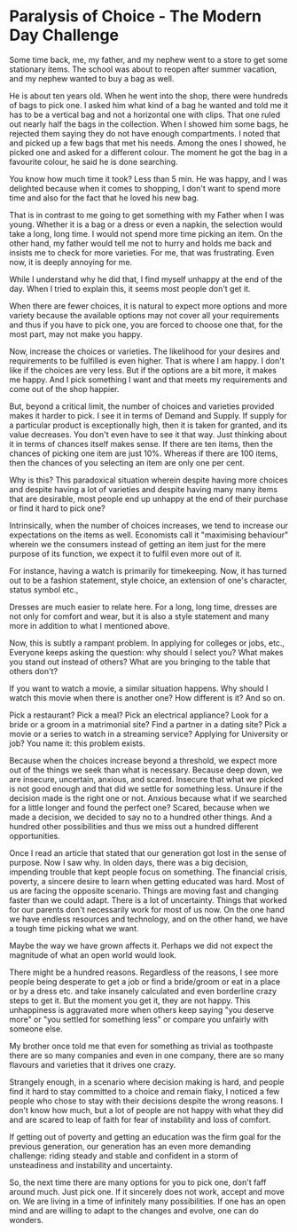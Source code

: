 # Paralysis of Choice - The Modern Day Challenge

Some time back, me, my father, and my nephew went to a store to get some
stationary items. The school was about to reopen after summer vacation,
and my nephew wanted to buy a bag as well.

He is about ten years old. When he went into the shop, there were
hundreds of bags to pick one. I asked him what kind of a bag he wanted
and told me it has to be a vertical bag and not a horizontal one with
clips. That one ruled out nearly half the bags in the collection. When I
showed him some bags, he rejected them saying they do not have enough
compartments. I noted that and picked up a few bags that met his needs.
Among the ones I showed, he picked one and asked for a different colour.
The moment he got the bag in a favourite colour, he said he is done
searching.

You know how much time it took? Less than 5 min. He was happy, and I was
delighted because when it comes to shopping, I don\'t want to spend more
time and also for the fact that he loved his new bag.

That is in contrast to me going to get something with my Father when I
was young. Whether it is a bag or a dress or even a napkin, the
selection would take a long, long time. I would not spend more time
picking an item. On the other hand, my father would tell me not to hurry
and holds me back and insists me to check for more varieties. For me,
that was frustrating. Even now, it is deeply annoying for me.

While I understand why he did that, I find myself unhappy at the end of
the day. When I tried to explain this, it seems most people don\'t get
it.

When there are fewer choices, it is natural to expect more options and
more variety because the available options may not cover all your
requirements and thus if you have to pick one, you are forced to choose
one that, for the most part, may not make you happy.

Now, increase the choices or varieties. The likelihood for your desires
and requirements to be fulfilled is even higher. That is where I am
happy. I don\'t like if the choices are very less. But if the options
are a bit more, it makes me happy. And I pick something I want and that
meets my requirements and come out of the shop happier.

But, beyond a critical limit, the number of choices and varieties
provided makes it harder to pick. I see it in terms of Demand and
Supply. If supply for a particular product is exceptionally high, then
it is taken for granted, and its value decreases. You don\'t even have
to see it that way. Just thinking about it in terms of chances itself
makes sense. If there are ten items, then the chances of picking one
item are just 10%. Whereas if there are 100 items, then the chances of
you selecting an item are only one per cent.

Why is this? This paradoxical situation wherein despite having more
choices and despite having a lot of varieties and despite having many
many items that are desirable, most people end up unhappy at the end of
their purchase or find it hard to pick one?

Intrinsically, when the number of choices increases, we tend to increase
our expectations on the items as well. Economists call it \"maximising
behaviour\" wherein we the consumers instead of getting an item just for
the mere purpose of its function, we expect it to fulfil even more out
of it.

For instance, having a watch is primarily for timekeeping. Now, it has
turned out to be a fashion statement, style choice, an extension of
one\'s character, status symbol etc.,

Dresses are much easier to relate here. For a long, long time, dresses
are not only for comfort and wear, but it is also a style statement and
many more in addition to what I mentioned above.

Now, this is subtly a rampant problem. In applying for colleges or jobs,
etc., Everyone keeps asking the question: why should I select you? What
makes you stand out instead of others? What are you bringing to the
table that others don\'t?

If you want to watch a movie, a similar situation happens. Why should I
watch this movie when there is another one? How different is it? And so
on.

Pick a restaurant? Pick a meal? Pick an electrical appliance? Look for a
bride or a groom in a matrimonial site? Find a partner in a dating site?
Pick a movie or a series to watch in a streaming service? Applying for
University or job? You name it: this problem exists.

Because when the choices increase beyond a threshold, we expect more out
of the things we seek than what is necessary. Because deep down, we are
insecure, uncertain, anxious, and scared. Insecure that what we picked
is not good enough and that did we settle for something less. Unsure if
the decision made is the right one or not. Anxious because what if we
searched for a little longer and found the perfect one? Scared, because
when we made a decision, we decided to say no to a hundred other things.
And a hundred other possibilities and thus we miss out a hundred
different opportunities.

Once I read an article that stated that our generation got lost in the
sense of purpose. Now I saw why. In olden days, there was a big
decision, impending trouble that kept people focus on something. The
financial crisis, poverty, a sincere desire to learn when getting
educated was hard. Most of us are facing the opposite scenario. Things
are moving fast and changing faster than we could adapt. There is a lot
of uncertainty. Things that worked for our parents don\'t necessarily
work for most of us now. On the one hand we have endless resources and
technology, and on the other hand, we have a tough time picking what we
want.

Maybe the way we have grown affects it. Perhaps we did not expect the
magnitude of what an open world would look.

There might be a hundred reasons. Regardless of the reasons, I see more
people being desperate to get a job or find a bride/groom or eat in a
place or by a dress etc. and take insanely calculated and even
borderline crazy steps to get it. But the moment you get it, they are
not happy. This unhappiness is aggravated more when others keep saying
\"you deserve more\" or \"you settled for something less\" or compare
you unfairly with someone else.

My brother once told me that even for something as trivial as toothpaste
there are so many companies and even in one company, there are so many
flavours and varieties that it drives one crazy.

Strangely enough, in a scenario where decision making is hard, and
people find it hard to stay committed to a choice and remain flaky, I
noticed a few people who chose to stay with their decisions despite the
wrong reasons. I don\'t know how much, but a lot of people are not happy
with what they did and are scared to leap of faith for fear of
instability and loss of comfort.

If getting out of poverty and getting an education was the firm goal for
the previous generation, our generation has an even more demanding
challenge: riding steady and stable and confident in a storm of
unsteadiness and instability and uncertainty.

So, the next time there are many options for you to pick one, don\'t
faff around much. Just pick one. If it sincerely does not work, accept
and move on. We are living in a time of infinitely many possibilities.
If one has an open mind and are willing to adapt to the changes and
evolve, one can do wonders.
